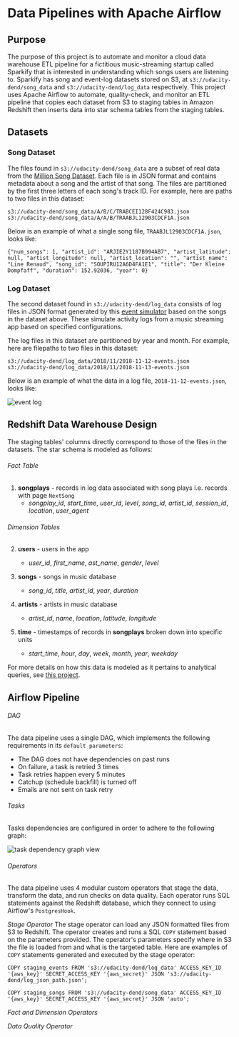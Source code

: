 # Data Pipelines with Apache Airflow

## Purpose

The purpose of this project is to automate and monitor a cloud data warehouse ETL pipeline for a fictitious music-streaming startup called Sparkify that is interested in understanding which songs users are listening to. Sparkify has song and event-log datasets stored on S3, at `s3://udacity-dend/song_data` and `s3://udacity-dend/log_data` respectively. This project uses Apache Airflow to automate, quality-check, and monitor an ETL pipeline that copies each dataset from S3 to staging tables in Amazon Redshift then inserts data into star schema tables from the staging tables.

## Datasets

### Song Dataset

The files found in `s3://udacity-dend/song_data` are a subset of real data from the [Million Song Dataset](http://millionsongdataset.com/). Each file is in JSON format and contains metadata about a song and the artist of that song. The files are partitioned by the first three letters of each song's track ID. For example, here are paths to two files in this dataset:

    s3://udacity-dend/song_data/A/B/C/TRABCEI128F424C983.json
    s3://udacity-dend/song_data/A/A/B/TRAABJL12903CDCF1A.json
    
Below is an example of what a single song file, `TRAABJL12903CDCF1A.json`, looks like:

    {"num_songs": 1, "artist_id": "ARJIE2Y1187B994AB7", "artist_latitude": null, "artist_longitude": null, "artist_location": "", "artist_name": "Line Renaud", "song_id": "SOUPIRU12A6D4FA1E1", "title": "Der Kleine Dompfaff", "duration": 152.92036, "year": 0}

### Log Dataset

The second dataset found in `s3://udacity-dend/log_data` consists of log files in JSON format generated by this [event simulator](https://github.com/Interana/eventsim) based on the songs in the dataset above. These simulate activity logs from a music streaming app based on specified configurations.

The log files in this dataset are partitioned by year and month. For example, here are filepaths to two files in this dataset:

    s3://udacity-dend/log_data/2018/11/2018-11-12-events.json
    s3://udacity-dend/log_data/2018/11/2018-11-13-events.json

Below is an example of what the data in a log file, `2018-11-12-events.json`, looks like:

![event log](https://video.udacity-data.com/topher/2019/February/5c6c15e9_log-data/log-data.png)

## Redshift Data Warehouse Design

The staging tables' columns directly correspond to those of the files in the datasets. The star schema is modeled as follows:

###### Fact Table
1. **songplays** - records in log data associated with song plays i.e. records with page `NextSong`
    - *songplay_id*, *start_time*, *user_id*, *level*, *song_id*, *artist_id*, *session_id*, *location*, *user_agent*
    
###### Dimension Tables
2. **users** - users in the app
    - *user_id*, *first_name*, *ast_name*, *gender*, *level*
    
3. **songs** - songs in music database
    - *song_id*, *title*, *artist_id*, *year*, *duration*
    
4. **artists** - artists in music database
    - *artist_id*, *name*, *location*, *latitude*, *longitude*
    
5. **time** - timestamps of records in **songplays** broken down into specific units
    - *start_time*, *hour*, *day*, *week*, *month*, *year*, *weekday*  

For more details on how this data is modeled as it pertains to analytical queries, see [this project](https://github.com/spaydar/Data-Modeling-with-Postgres).

## Airflow Pipeline

###### DAG

The data pipeline uses a single DAG, which implements the following requirements in its `default parameters`:

- The DAG does not have dependencies on past runs
- On failure, a task is retried 3 times
- Task retries happen every 5 minutes
- Catchup (schedule backfill) is turned off
- Emails are not sent on task retry

###### Tasks

Tasks dependencies are configured in order to adhere to the following graph:

![task dependency graph view](https://video.udacity-data.com/topher/2019/January/5c48ba31_example-dag/example-dag.png)

###### Operators

The data pipeline uses 4 modular custom operators that stage the data, transform the data, and run checks on data quality. Each operator runs SQL statements against the Redshift database, which they connect to using Airflow's `PostgresHook`.

*Stage Operator*
The stage operator can load any JSON formatted files from S3 to Redshift. The operator creates and runs a SQL `COPY` statement based on the parameters provided. The operator's parameters specify where in S3 the file is loaded from and what is the targeted table. Here are examples of `COPY` statements generated and executed by the stage operator:
    
    COPY staging_events FROM 's3://udacity-dend/log_data' ACCESS_KEY_ID '{aws_key}' SECRET_ACCESS_KEY '{aws_secret}' JSON 's3://udacity-dend/log_json_path.json';
    
    COPY staging_songs FROM 's3://udacity-dend/song_data' ACCESS_KEY_ID '{aws_key}' SECRET_ACCESS_KEY '{aws_secret}' JSON 'auto';

*Fact and Dimension Operators*


*Data Quality Operator*

